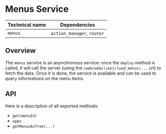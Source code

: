 # Menus Service

| Technical name | Dependencies               |
| -------------- | -------------------------- |
| `menus`        | `action_manager`, `router` |

## Overview

The `menus` service is an asynchronous service: once the `deploy` method is
called, it will call the server (using the `/web/webclient/load_menus/...` url) to fetch
the data. Once it is done, the service is available and can be used to query
informations on the menu items.

## API

Here is a description of all exported methods:

- `get(menuId)`
- `apps`
- `getMenusAsTree(...)`

